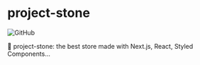 # project-stone

![GitHub](https://img.shields.io/github/license/thomasluizon/project-stone)

🛒 project-stone: the best store made with Next.js, React, Styled Components...
